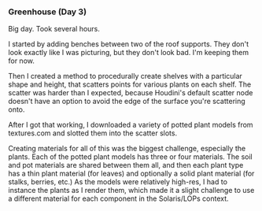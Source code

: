 ### Greenhouse (Day 3)

Big day. Took several hours.

I started by adding benches between two of the roof supports. They don't look
exactly like I was picturing, but they don't look bad. I'm keeping them for now.

Then I created a method to procedurally create shelves with a particular shape and
height, that scatters points for various plants on each shelf. The scatter was
harder than I expected, because Houdini's default scatter node doesn't have an
option to avoid the edge of the surface you're scattering onto.

After I got that working, I downloaded a variety of potted plant models from
textures.com and slotted them into the scatter slots.

Creating materials for all of this was the biggest challenge, especially the plants.
Each of the potted plant models has three or four materials. The soil and pot
materials are shared between them all, and then each plant type has a thin plant
material (for leaves) and optionally a solid plant material (for stalks, berries, etc.)
As the models were relatively high-res, I had to instance the plants as I render them,
which made it a slight challenge to use a different material for each component
in the Solaris/LOPs context.
